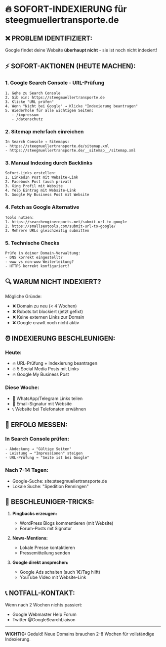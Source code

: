 # 🔥 SOFORT-INDEXIERUNG für steegmuellertransporte.de

## ❌ **PROBLEM IDENTIFIZIERT:**
Google findet deine Website **überhaupt nicht** - sie ist noch nicht indexiert!

## ⚡ **SOFORT-AKTIONEN (HEUTE MACHEN):**

### 1. **Google Search Console - URL-Prüfung**
```
1. Gehe zu Search Console
2. Gib ein: https://steegmuellertransporte.de
3. Klicke "URL prüfen"
4. Wenn "Nicht bei Google" → Klicke "Indexierung beantragen"
5. Wiederhole für alle wichtigen Seiten:
   - /impressum
   - /datenschutz
```

### 2. **Sitemap mehrfach einreichen**
```
In Search Console → Sitemaps:
- https://steegmuellertransporte.de/sitemap.xml
- https://steegmuellertransporte.de/__sitemap__/sitemap.xml
```

### 3. **Manual Indexing durch Backlinks**
```
Sofort-Links erstellen:
1. LinkedIn Post mit Website-Link
2. Facebook Post (auch privat)
3. Xing Profil mit Website
4. Yelp Eintrag mit Website-Link
5. Google My Business Post mit Website
```

### 4. **Fetch as Google Alternative**
```
Tools nutzen:
1. https://searchenginereports.net/submit-url-to-google
2. https://smallseotools.com/submit-url-to-google/
3. Mehrere URLs gleichzeitig submitten
```

### 5. **Technische Checks**
```
Prüfe in deiner Domain-Verwaltung:
- DNS korrekt eingestellt?
- www vs non-www Weiterleitung?
- HTTPS korrekt konfiguriert?
```

## 🔍 **WARUM NICHT INDEXIERT?**

Mögliche Gründe:
- ❌ Domain zu neu (< 4 Wochen)
- ❌ Robots.txt blockiert (jetzt gefixt)
- ❌ Keine externen Links zur Domain
- ❌ Google crawlt noch nicht aktiv

## ⏰ **INDEXIERUNG BESCHLEUNIGEN:**

### Heute:
- 🔥 URL-Prüfung + Indexierung beantragen
- 🔥 5 Social Media Posts mit Links
- 🔥 Google My Business Post

### Diese Woche:
- 📱 WhatsApp/Telegram Links teilen
- 📧 Email-Signatur mit Website
- 📞 Website bei Telefonaten erwähnen

## 🎯 **ERFOLG MESSEN:**

### In Search Console prüfen:
```
- Abdeckung → "Gültige Seiten"
- Leistung → "Impressionen" steigen
- URL-Prüfung → "Seite ist bei Google"
```

### Nach 7-14 Tagen:
- Google-Suche: site:steegmuellertransporte.de
- Lokale Suche: "Spedition Renningen"

## 🚀 **BESCHLEUNIGER-TRICKS:**

1. **Pingbacks erzeugen:**
   - WordPress Blogs kommentieren (mit Website)
   - Forum-Posts mit Signatur

2. **News-Mentions:**
   - Lokale Presse kontaktieren
   - Pressemitteilung senden

3. **Google direkt ansprechen:**
   - Google Ads schalten (auch 1€/Tag hilft)
   - YouTube Video mit Website-Link

## 📞 **NOTFALL-KONTAKT:**
Wenn nach 2 Wochen nichts passiert:
- Google Webmaster Help Forum
- Twitter @GoogleSearchLiaison

---
**WICHTIG:** Geduld! Neue Domains brauchen 2-8 Wochen für vollständige Indexierung.